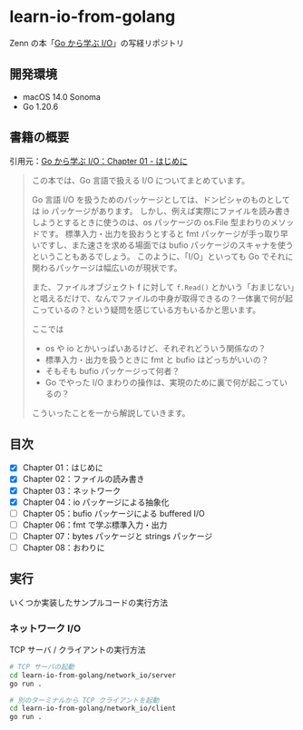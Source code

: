 # learn-io-from-golang

Zenn の本「[Go から学ぶ I/O](https://zenn.dev/hsaki/books/golang-io-package)」の写経リポジトリ

## 開発環境

- macOS 14.0 Sonoma
- Go 1.20.6

## 書籍の概要

引用元：[Go から学ぶ I/O：Chapter 01 - はじめに](https://zenn.dev/hsaki/books/golang-io-package/viewer/intro)

> この本では、Go 言語で扱える I/O についてまとめています。
>
> Go 言語 I/O を扱うためのパッケージとしては、ドンピシャのものとしては io パッケージがあります。
> しかし、例えば実際にファイルを読み書きしようとするときに使うのは、os パッケージの os.File 型まわりのメソッドです。
> 標準入力・出力を扱おうとすると fmt パッケージが手っ取り早いですし、また速さを求める場面では bufio パッケージのスキャナを使うということもあるでしょう。
> このように、「I/O」といっても Go でそれに関わるパッケージは幅広いのが現状です。
>
> また、ファイルオブジェクト f に対して `f.Read()` とかいう「おまじない」と唱えるだけで、なんでファイルの中身が取得できるの？一体裏で何が起こっているの？という疑問を感じている方もいるかと思います。
>
> ここでは
>
> - os や io とかいっぱいあるけど、それぞれどういう関係なの？
> - 標準入力・出力を扱うときに fmt と bufio はどっちがいいの？
> - そもそも bufio パッケージって何者？
> - Go でやった I/O まわりの操作は、実現のために裏で何が起こっているの？
>
> こういったことを一から解説していきます。

## 目次

- [x] Chapter 01：はじめに
- [x] Chapter 02：ファイルの読み書き
- [x] Chapter 03：ネットワーク
- [x] Chapter 04：io パッケージによる抽象化
- [ ] Chapter 05：bufio パッケージによる buffered I/O
- [ ] Chapter 06：fmt で学ぶ標準入力・出力
- [ ] Chapter 07：bytes パッケージと strings パッケージ
- [ ] Chapter 08：おわりに

## 実行

いくつか実装したサンプルコードの実行方法

### ネットワーク I/O

TCP サーバ / クライアントの実行方法

```bash
# TCP サーバの起動
cd learn-io-from-golang/network_io/server
go run .

# 別のターミナルから TCP クライアントを起動
cd learn-io-from-golang/network_io/client
go run .
```
